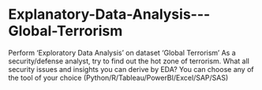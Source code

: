 # Explanatory-Data-Analysis---Global-Terrorism
Perform ‘Exploratory Data Analysis’ on dataset ‘Global Terrorism’ As a security/defense analyst, try to find out the hot zone of terrorism. What all security issues and insights you can derive by EDA? You can choose any of the tool of your choice (Python/R/Tableau/PowerBI/Excel/SAP/SAS)

